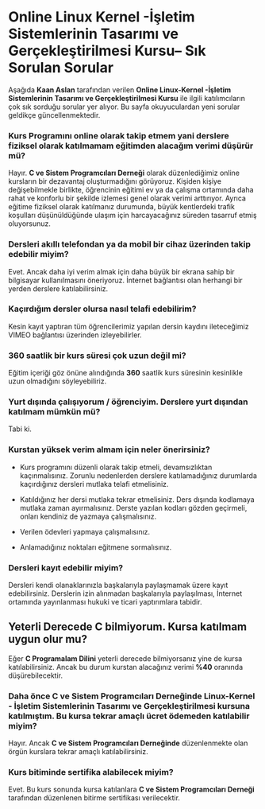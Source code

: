 # Online Linux Kernel -İşletim Sistemlerinin Tasarımı ve Gerçekleştirilmesi Kursu– Sık Sorulan Sorular

Aşağıda __Kaan Aslan__ tarafından verilen __Online Linux-Kernel -İşletim Sistemlerinin Tasarımı ve Gerçekleştirilmesi Kursu__ ile ilgili katılımcıların çok sık sorduğu sorular yer alıyor. Bu sayfa okuyuculardan yeni sorular geldikçe güncellenmektedir.

### Kurs Programını online olarak takip etmem yani derslere fiziksel olarak katılmamam eğitimden alacağım verimi düşürür mü?
Hayır. __C ve Sistem Programcıları Derneği__ olarak düzenlediğimiz online kursların bir dezavantaj oluşturmadığını görüyoruz. Kişiden kişiye değişebilmekle birlikte, öğrencinin eğitimi ev ya da çalışma ortamında daha rahat ve konforlu bir şekilde izlemesi genel olarak verimi arttırıyor. Ayrıca eğitime fiziksel olarak katılmanız durumunda, büyük kentlerdeki trafik koşulları düşünüldüğünde ulaşım için harcayacağınız süreden tasarruf etmiş oluyorsunuz.

### Dersleri akıllı telefondan ya da mobil bir cihaz üzerinden takip edebilir miyim?
Evet. Ancak daha iyi verim almak için daha büyük bir ekrana sahip bir bilgisayar kullanılmasını öneriyoruz. İnternet bağlantısı olan herhangi bir yerden derslere katılabilirsiniz.

### Kaçırdığım dersler olursa nasıl telafi edebilirim?
Kesin kayıt yaptıran tüm öğrencilerimiz yapılan dersin kaydını ileteceğimiz VIMEO bağlantısı üzerinden izleyebilirler.

### 360 saatlik bir kurs süresi çok uzun değil mi?
Eğitim içeriği göz önüne alındığında __360__ saatlik kurs süresinin kesinlikle uzun olmadığını söyleyebiliriz. 

### Yurt dışında çalışıyorum / öğrenciyim. Derslere yurt dışından katılmam mümkün mü?
Tabi ki. 

### Kurstan yüksek verim almam için neler önerirsiniz?
+ Kurs programını düzenli olarak takip etmeli, devamsızlıktan kaçınmalısınız. Zorunlu nedenlerden derslere katılamadığınız durumlarda kaçırdığınız dersleri mutlaka telafi etmelisiniz.

+ Katıldığınız her dersi mutlaka tekrar etmelisiniz. Ders dışında kodlamaya mutlaka zaman ayırmalısınız. Derste yazılan kodları gözden geçirmeli, onları kendiniz de yazmaya çalışmalısınız.

+ Verilen ödevleri yapmaya çalışmalısınız.

+ Anlamadığınız noktaları eğitmene sormalısınız.

### Dersleri kayıt edebilir miyim?
Dersleri kendi olanaklarınızla başkalarıyla paylaşmamak üzere kayıt edebilirsiniz. Derslerin izin alınmadan başkalarıyla paylaşılması, İnternet ortamında yayınlanması hukuki ve ticari yaptırımlara tabidir.

## Yeterli Derecede C bilmiyorum. Kursa katılmam uygun olur mu?
Eğer __C Programalam Dilini__ yeterli derecede bilmiyorsanız yine de kursa katılabilirsiniz. Ancak bu durum kurstan alacağınız verimi __%40__ oranında düşürebilecektir.

### Daha önce C ve Sistem Programcıları Derneğinde Linux-Kernel - İşletim Sistemlerinin Tasarımı ve Gerçekleştirilmesi kursuna katılmıştım. Bu kursa tekrar amaçlı ücret ödemeden katılabilir miyim?
Hayır. Ancak __C ve Sistem Programcıları Derneğinde__ düzenlenmekte olan örgün kurslara tekrar amaçlı katılabilirsiniz.

### Kurs bitiminde sertifika alabilecek miyim?
Evet. Bu kurs sonunda kursa katılanlara __C ve Sistem Programcıları Derneği__ tarafından düzenlenen bitirme sertifikası verilecektir.



